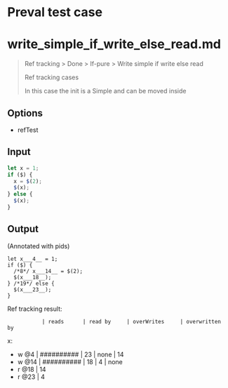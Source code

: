 # Preval test case

# write_simple_if_write_else_read.md

> Ref tracking > Done > If-pure > Write simple if write else read
>
> Ref tracking cases
>
> In this case the init is a Simple and can be moved inside

## Options

- refTest

## Input

`````js filename=intro
let x = 1;
if ($) {
  x = $(2);
  $(x);
} else {
  $(x);
}
`````

## Output

(Annotated with pids)

`````filename=intro
let x___4__ = 1;
if ($) {
  /*8*/ x___14__ = $(2);
  $(x___18__);
} /*19*/ else {
  $(x___23__);
}
`````

Ref tracking result:

               | reads      | read by     | overWrites     | overwritten by
x:
  - w @4       | ########## | 23          | none           | 14
  - w @14      | ########## | 18          | 4              | none
  - r @18      | 14
  - r @23      | 4
